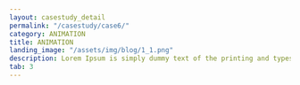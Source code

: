 ```yaml
---
layout: casestudy_detail
permalink: "/casestudy/case6/"
category: ANIMATION
title: ANIMATION
landing_image: "/assets/img/blog/1_1.png"
description: Lorem Ipsum is simply dummy text of the printing and typesetting industry. Lorem Ipsum is simply dummy text of the...
tab: 3
---
```

